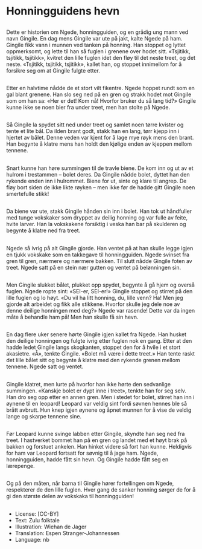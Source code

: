 # Honningguidens hevn

##
Dette er historien om Ngede, honningguiden, og en grådig ung mann ved navn Gingile. En dag mens Gingile var ute på jakt, kalte Ngede på ham. Gingile fikk vann i munnen ved tanken på honning. Han stoppet og lyttet oppmerksomt, og lette til han så fuglen i grenene over hodet sitt. «Tsjitikk, tsjitikk, tsjitikk», kvitret den lille fuglen idet den fløy til det neste treet, og det neste. «Tsjitikk, tsjitikk, tsjitikk», kallet han, og stoppet innimellom for å forsikre seg om at Gingile fulgte etter.

##
Etter en halvtime nådde de et stort vilt fikentre. Ngede hoppet rundt som en gal blant grenene. Han slo seg ned på en gren og strakk hodet mot Gingile som om han sa: «Her er det! Kom nå! Hvorfor bruker du så lang tid?» Gingile kunne ikke se noen bier fra under treet, men han stolte på Ngede.

##
Så Gingile la spydet sitt ned under treet og samlet noen tørre kvister og tente et lite bål. Da ilden brant godt, stakk han en lang, tørr kjepp inn i hjertet av bålet. Denne veden var kjent for å lage mye røyk mens den brant. Han begynte å klatre mens han holdt den kjølige enden av kjeppen mellom tennene.

##
Snart kunne han høre summingen til de travle biene. De kom inn og ut av et hulrom i trestammen – bolet deres. Da Gingile nådde bolet, dyttet han den rykende enden inn i hulrommet. Biene for ut, sinte og klare til angrep. De fløy bort siden de ikke likte røyken – men ikke før de hadde gitt Gingile noen smertefulle stikk!

##
Da biene var ute, stakk Gingile hånden sin inn i bolet. Han tok ut håndfuller med tunge vokskaker som dryppet av deilig honning og var fulle av feite, hvite larver. Han la vokskakene forsiktig i veska han bar på skulderen og begynte å klatre ned fra treet.

##
Ngede så ivrig på alt Gingile gjorde. Han ventet på at han skulle legge igjen en tjukk vokskake som en takkegave til honningguiden. Ngede svinset fra gren til gren, nærmere og nærmere bakken. Til slutt nådde Gingile foten av treet. Ngede satt på en stein nær gutten og ventet på belønningen sin.

##
Men Gingile slukket bålet, plukket opp spydet, begynte å gå hjem og overså fuglen. Ngede ropte sint: «SEI-er, SEI-er!» Gingile stoppet og stirret på den lille fuglen og lo høyt. «Du vil ha litt honning, du, lille venn? Ha! Men jeg gjorde alt arbeidet og fikk alle stikkene. Hvorfor skulle jeg dele noe av denne deilige honningen med deg?» Ngede var rasende! Dette var da ingen måte å behandle ham på! Men han skulle få sin hevn.

##
En dag flere uker senere hørte Gingile igjen kallet fra Ngede. Han husket den deilige honningen og fulgte ivrig etter fuglen nok en gang. Etter at den hadde ledet Gingile langs skogkanten, stoppet den for å hvile i et stort akasietre. «Å», tenkte Gingile. «Bolet må være i dette treet.» Han tente raskt det lille bålet sitt og begynte å klatre med den rykende grenen mellom tennene. Ngede satt og ventet.

##
Gingile klatret, men lurte på hvorfor han ikke hørte den sedvanlige summingen. «Kanskje bolet er dypt inne i treet», tenkte han for seg selv. Han dro seg opp etter en annen gren. Men i stedet for bolet, stirret han inn i øynene til en leopard! Leopard var veldig sint fordi søvnen hennes ble så brått avbrutt. Hun knep igjen øynene og åpnet munnen for å vise de veldig lange og skarpe tennene sine.

##
Før Leopard kunne svinge labben etter Gingile, skyndte han seg ned fra treet. I hastverket bommet han på en gren og landet med et høyt brak på bakken og forstuet ankelen. Han hinket videre så fort han kunne. Heldigvis for ham var Leopard fortsatt for søvnig til å jage ham. Ngede, honningguiden, hadde fått sin hevn. Og Gingile hadde fått seg en lærepenge.

##
Og på den måten, når barna til Gingile hører fortellingen om Ngede, respekterer de den lille fuglen. Hver gang de sanker honning sørger de for å gi den største delen av vokskaka til honningguiden!

##
* License: [CC-BY]
* Text: Zulu folktale
* Illustration: Wiehan de Jager
* Translation: Espen Stranger-Johannessen
* Language: nb
